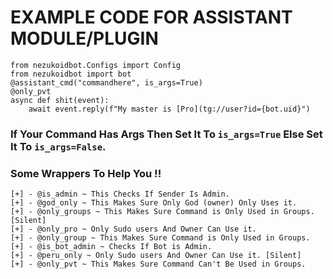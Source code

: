 # EXAMPLE CODE FOR ASSISTANT MODULE/PLUGIN

```python3
from nezukoidbot.Configs import Config
from nezukoidbot import bot
@assistant_cmd("commandhere", is_args=True)
@only_pvt
async def shit(event):
    await event.reply(f"My master is [Pro](tg://user?id={bot.uid}")
```
### If Your Command Has Args Then Set It To `is_args=True` Else Set It To `is_args=False`.
### Some Wrappers To Help You !! 
```
[+] - @is_admin ~ This Checks If Sender Is Admin.
[+] - @god_only ~ This Makes Sure Only God (owner) Only Uses it.
[+] - @only_groups ~ This Makes Sure Command is Only Used in Groups. [Silent]
[+] - @only_pro ~ Only Sudo users And Owner Can Use it.
[+] - @only_group ~ This Makes Sure Command is Only Used in Groups.
[+] - @is_bot_admin ~ Checks If Bot is Admin.
[+] - @peru_only ~ Only Sudo users And Owner Can Use it. [Silent]
[+] - @only_pvt ~ This Makes Sure Command Can't Be Used in Groups.
```
